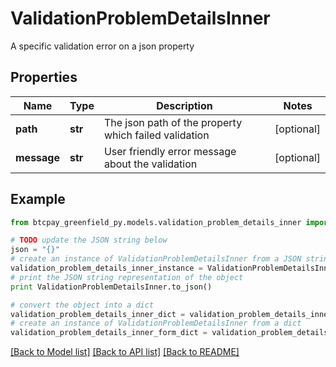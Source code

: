 # ValidationProblemDetailsInner

A specific validation error on a json property

## Properties
Name | Type | Description | Notes
------------ | ------------- | ------------- | -------------
**path** | **str** | The json path of the property which failed validation | [optional] 
**message** | **str** | User friendly error message about the validation | [optional] 

## Example

```python
from btcpay_greenfield_py.models.validation_problem_details_inner import ValidationProblemDetailsInner

# TODO update the JSON string below
json = "{}"
# create an instance of ValidationProblemDetailsInner from a JSON string
validation_problem_details_inner_instance = ValidationProblemDetailsInner.from_json(json)
# print the JSON string representation of the object
print ValidationProblemDetailsInner.to_json()

# convert the object into a dict
validation_problem_details_inner_dict = validation_problem_details_inner_instance.to_dict()
# create an instance of ValidationProblemDetailsInner from a dict
validation_problem_details_inner_form_dict = validation_problem_details_inner.from_dict(validation_problem_details_inner_dict)
```
[[Back to Model list]](../README.md#documentation-for-models) [[Back to API list]](../README.md#documentation-for-api-endpoints) [[Back to README]](../README.md)


